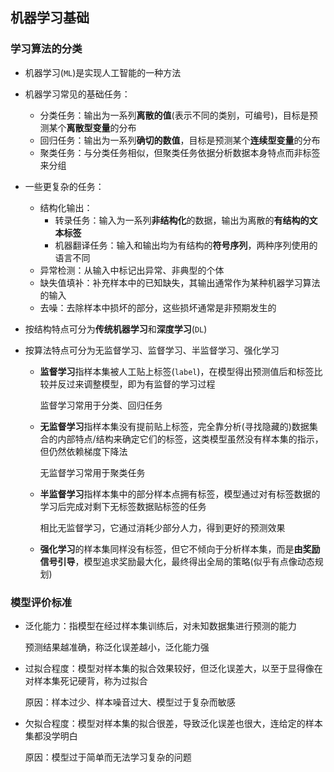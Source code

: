 ## 机器学习基础

### 学习算法的分类

- 机器学习(`ML`)是实现人工智能的一种方法

- 机器学习常见的基础任务：

  - 分类任务：输出为一系列**离散的值**(表示不同的类别，可编号)，目标是预测某个**离散型变量**的分布
  - 回归任务：输出为一系列**确切的数值**，目标是预测某个**连续型变量**的分布
  - 聚类任务：与分类任务相似，但聚类任务依据分析数据本身特点而非标签来分组

- 一些更复杂的任务：

  - 结构化输出：
    - 转录任务：输入为一系列**非结构化**的数据，输出为离散的**有结构的文本标签**
    - 机器翻译任务：输入和输出均为有结构的**符号序列**，两种序列使用的语言不同
  - 异常检测：从输入中标记出异常、非典型的个体
  - 缺失值填补：补充样本中的已知缺失，其输出通常作为某种机器学习算法的输入
  - 去噪：去除样本中损坏的部分，这些损坏通常是非预期发生的

- 按结构特点可分为**传统机器学习**和**深度学习**(`DL`)

- 按算法特点可分为无监督学习、监督学习、半监督学习、强化学习

  - **监督学习**指样本集被人工贴上标签(`label`)，在模型得出预测值后和标签比较并反过来调整模型，即为有监督的学习过程

    监督学习常用于分类、回归任务

  - **无监督学习**指样本集没有提前贴上标签，完全靠分析(寻找隐藏的)数据集合的内部特点/结构来确定它们的标签，这类模型虽然没有样本集的指示，但仍然依赖梯度下降法

    无监督学习常用于聚类任务

  - **半监督学习**指样本集中的部分样本点拥有标签，模型通过对有标签数据的学习后完成对剩下无标签数据贴标签的任务

    相比无监督学习，它通过消耗少部分人力，得到更好的预测效果

  - **强化学习**的样本集同样没有标签，但它不倾向于分析样本集，而是**由奖励信号引导**，模型追求奖励最大化，最终得出全局的策略(似乎有点像动态规划)


### 模型评价标准

- 泛化能力：指模型在经过样本集训练后，对未知数据集进行预测的能力
  
  预测结果越准确，称泛化误差越小，泛化能力强
  
- 过拟合程度：模型对样本集的拟合效果较好，但泛化误差大，以至于显得像在对样本集死记硬背，称为过拟合
  
  原因：样本过少、样本噪音过大、模型过于复杂而敏感
  
- 欠拟合程度：模型对样本集的拟合很差，导致泛化误差也很大，连给定的样本集都没学明白
  
  原因：模型过于简单而无法学习复杂的问题